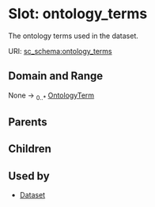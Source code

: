 
# Slot: ontology_terms

The ontology terms used in the dataset.

URI: [sc_schema:ontology_terms](https://w3id.org/single-cell-schema/ontology_terms)


## Domain and Range

None &#8594;  <sub>0..\*</sub> [OntologyTerm](OntologyTerm.md)

## Parents


## Children


## Used by

 * [Dataset](Dataset.md)
